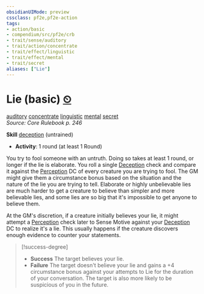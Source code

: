 ```yaml
---
obsidianUIMode: preview
cssclass: pf2e,pf2e-action
tags:
- action/basic
- compendium/src/pf2e/crb
- trait/sense/auditory
- trait/action/concentrate
- trait/effect/linguistic
- trait/effect/mental
- trait/secret
aliases: ["Lie"]
---
```

# Lie (basic) [⏲](chapter-9-playing-the-game.md#Actions "Duration or Frequency")
[auditory](auditory.md)  [concentrate](concentrate.md)  [linguistic](linguistic.md)  [mental](mental.md)  [secret](secret.md)  
*Source: Core Rulebook p. 246*  

**Skill** [deception](../../compendium/skills.md#Deception) (untrained)
- **Activity**: 1 round (at least 1 Round)

You try to fool someone with an untruth. Doing so takes at least 1 round, or longer if the lie is elaborate. You roll a single [Deception](../../compendium/skills.md#Deception) check and compare it against the [Perception](../../compendium/skills.md#Perception) DC of every creature you are trying to fool. The GM might give them a circumstance bonus based on the situation and the nature of the lie you are trying to tell. Elaborate or highly unbelievable lies are much harder to get a creature to believe than simpler and more believable lies, and some lies are so big that it's impossible to get anyone to believe them.

At the GM's discretion, if a creature initially believes your lie, it might attempt a [Perception](../../compendium/skills.md#Perception) check later to Sense Motive against your [Deception](../../compendium/skills.md#Deception) DC to realize it's a lie. This usually happens if the creature discovers enough evidence to counter your statements.

> [!success-degree] 
> - **Success** The target believes your lie.
> - **Failure** The target doesn't believe your lie and gains a +4 circumstance bonus against your attempts to Lie for the duration of your conversation. The target is also more likely to be suspicious of you in the future.